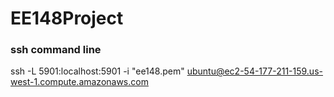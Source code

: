 # EE148Project

### ssh command line 
ssh -L 5901:localhost:5901 -i "ee148.pem" ubuntu@ec2-54-177-211-159.us-west-1.compute.amazonaws.com
